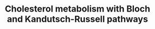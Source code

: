 ---
annotations:
- id: PW:0001304
  parent: classic metabolic pathway
  type: Pathway Ontology
  value: cholesterol metabolic pathway
- id: PW:0000959
  parent: signaling pathway
  type: Pathway Ontology
  value: lipid signaling pathway
- id: PW:0000454
  parent: classic metabolic pathway
  type: Pathway Ontology
  value: cholesterol biosynthetic pathway
authors:
- DeSl
- Eweitz
- Khanspers
- Egonw
citedin: ''
communities:
- Lipids
- MetaKids
- ONTOX
description: New PW, homology converted
last-edited: 2025-06-13
ndex: 9a7fd629-8b6c-11eb-9e72-0ac135e8bacf
organisms:
- Homo sapiens
redirect_from:
- /index.php/Pathway:WP4718
- /instance/WP4718
- /instance/WP4718_r139394
revision: r139394
schema-jsonld:
- '@context': https://schema.org/
  '@id': https://wikipathways.github.io/pathways/WP4718.html
  '@type': Dataset
  creator:
    '@type': Organization
    name: WikiPathways
  description: New PW, homology converted
  keywords:
  - 14-demethyl-lanosterol
  - 24,25-dihydrolanosterol
  - 24,25-epoxycholesterol
  - 24S-hydroxycholesterol
  - 25-hydroxycholesterol
  - 27-hydroxycholesterol
  - 32-hydroxylanosterol
  - 4,4-dimethylcholest-8-enol
  - 4,4-dimethylcholesta-5,8,24-trienol
  - 4-alpha-methyl-cholest-8-enone
  - 4-alpha-methylcholest-8-enol
  - 4-methyl zymostenol
  - 4beta-hydroxycholesterol
  - 7-dehdrocholesterol
  - 7-dehydodesmosterol
  - 7-oxocholesterol
  - 7alpha-hydroxycholesterol
  - 9Z-palmitoleic acid
  - ABCA1
  - ABCG1
  - ACAT2
  - ACOT2
  - ACSL1
  - ACSL3
  - ACSL4
  - Acetoacetyl-CoA
  - Acetyl-CoA
  - Acyl-CoA
  - CE(16:1)
  - CE(18:1)
  - CH25H
  - CYP27A1
  - CYP46A1
  - CYP51A1
  - Cholestadienol
  - Cholestenone
  - Cholesterol
  - Cholesteryl esters (CE)
  - DHCR24
  - DHCR7
  - Desmosterol
  - Diepoxy-squalene
  - Dimethylallyl-PP
  - EBP
  - ELOVL2
  - ELOVL3
  - ELOVL4
  - ELOVL5
  - FADS1
  - FADS2
  - FASN
  - FDFT1
  - FDPS
  - FF-MAS
  - Farnesyl-PP
  - GGPS1
  - Geranyl-PP
  - HMG-CoA
  - HMGCR
  - HMGCS1
  - HMGCS2
  - HSD17B7
  - IDI1
  - Isopentenyl-PP
  - LBR
  - LSS
  - Lanosterol
  - Lathosterol
  - MSMO1
  - MVD
  - MVK
  - MYLIP
  - Mevalonate-5-P
  - Mevalonate-5-PP
  - Mevalonic acid
  - NR1H2
  - NR1H3
  - NSDHL
  - Oleic acid
  - PMVK
  - PreSqualene
  - SC5D
  - SCD
  - SOAT1
  - SOAT2
  - SQLE
  - SREBF1
  - SREBF2
  - Squalene
  - Squalene-2,3-epoxide
  - TM7SF2
  - Zymostenol
  - Zymosterol
  license: CC0
  name: Cholesterol metabolism with Bloch and Kandutsch-Russell pathways
seo: CreativeWork
title: Cholesterol metabolism with Bloch and Kandutsch-Russell pathways
wpid: WP4718
---